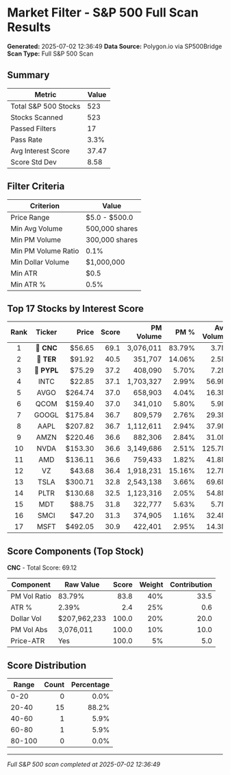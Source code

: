 # Market Filter - S&P 500 Full Scan Results

**Generated:** 2025-07-02 12:36:49
**Data Source:** Polygon.io via SP500Bridge
**Scan Type:** Full S&P 500 Scan

## Summary

| Metric | Value |
|--------|-------|
| Total S&P 500 Stocks | 523 |
| Stocks Scanned | 523 |
| Passed Filters | 17 |
| Pass Rate | 3.3% |
| Avg Interest Score | 37.47 |
| Score Std Dev | 8.58 |

## Filter Criteria

| Criterion | Value |
|-----------|-------|
| Price Range | $5.0 - $500.0 |
| Min Avg Volume | 500,000 shares |
| Min PM Volume | 300,000 shares |
| Min PM Volume Ratio | 0.1% |
| Min Dollar Volume | $1,000,000 |
| Min ATR | $0.5 |
| Min ATR % | 0.5% |

## Top 17 Stocks by Interest Score

| Rank | Ticker | Price | Score | PM Volume | PM % | Avg Volume | ATR | ATR % | $ Volume |
|:----:|:------:|------:|------:|----------:|-----:|-----------:|----:|------:|---------:|
| 1 | 🥇 **CNC** | $56.65 | 69.1 | 3,076,011 | 83.79% | 3.7M | $1.36 | 2.39% | $208.0M |
| 2 | 🥈 **TER** | $91.92 | 40.5 | 351,707 | 14.06% | 2.5M | $2.51 | 2.73% | $229.9M |
| 3 | 🥉 **PYPL** | $75.29 | 37.2 | 408,090 | 5.70% | 7.2M | $1.79 | 2.37% | $539.3M |
| 4 | INTC | $22.85 | 37.1 | 1,703,327 | 2.99% | 56.9M | $0.84 | 3.68% | $1300.5M |
| 5 | AVGO | $264.74 | 37.0 | 658,903 | 4.04% | 16.3M | $7.74 | 2.92% | $4319.2M |
| 6 | QCOM | $159.40 | 37.0 | 341,010 | 5.80% | 5.9M | $3.20 | 2.01% | $936.5M |
| 7 | GOOGL | $175.84 | 36.7 | 809,579 | 2.76% | 29.3M | $5.46 | 3.10% | $5157.5M |
| 8 | AAPL | $207.82 | 36.7 | 1,112,611 | 2.94% | 37.9M | $4.30 | 2.07% | $7871.2M |
| 9 | AMZN | $220.46 | 36.6 | 882,306 | 2.84% | 31.0M | $5.35 | 2.43% | $6842.5M |
| 10 | NVDA | $153.30 | 36.6 | 3,149,686 | 2.51% | 125.7M | $3.77 | 2.46% | $19264.5M |
| 11 | AMD | $136.11 | 36.6 | 759,433 | 1.82% | 41.8M | $5.63 | 4.14% | $5684.6M |
| 12 | VZ | $43.68 | 36.4 | 1,918,231 | 15.16% | 12.7M | $0.57 | 1.31% | $552.7M |
| 13 | TSLA | $300.71 | 32.8 | 2,543,138 | 3.66% | 69.6M | $15.82 | 5.26% | $20916.5M |
| 14 | PLTR | $130.68 | 32.5 | 1,123,316 | 2.05% | 54.8M | $8.55 | 6.55% | $7162.9M |
| 15 | MDT | $88.75 | 31.8 | 322,777 | 5.63% | 5.7M | $1.38 | 1.56% | $508.5M |
| 16 | SMCI | $47.20 | 31.3 | 374,905 | 1.16% | 32.4M | $2.84 | 6.01% | $1527.2M |
| 17 | MSFT | $492.05 | 30.9 | 422,401 | 2.95% | 14.3M | $6.57 | 1.34% | $7045.5M |

## Score Components (Top Stock)

**CNC** - Total Score: 69.12

| Component | Raw Value | Score | Weight | Contribution |
|-----------|-----------|------:|-------:|-------------:|
| PM Vol Ratio | 83.79% | 83.8 | 40% | 33.5 |
| ATR % | 2.39% | 2.4 | 25% | 0.6 |
| Dollar Vol | $207,962,233 | 100.0 | 20% | 20.0 |
| PM Vol Abs | 3,076,011 | 100.0 | 10% | 10.0 |
| Price-ATR | Yes | 100.0 | 5% | 5.0 |

## Score Distribution

| Range | Count | Percentage |
|-------|------:|-----------:|
| 0-20 | 0 | 0.0% |
| 20-40 | 15 | 88.2% |
| 40-60 | 1 | 5.9% |
| 60-80 | 1 | 5.9% |
| 80-100 | 0 | 0.0% |

---
*Full S&P 500 scan completed at 2025-07-02 12:36:49*
